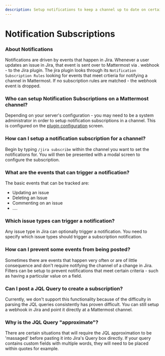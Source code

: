 ```yaml
---
description: Setup notifications to keep a channel up to date on certain events in Jira
---
```


# Notification Subscriptions

### About Notifications

Notifications are driven by events that happen in Jira.  Whenever a user updates an issue in Jira, that event is sent over to Mattermost via . webhook - to the Jira plugin.  The jira plugin looks through its `Notification Subscription Rules` looking for events that meet crtieria for notifying a channel in Mattermost.  If no subscription rules are matched - the webhook event is dropped.  

### Who can setup Notification Subscriptions on a Mattermost channel?

Depending on your server's configuration - you may need to be a system administrator in order to setup notification subscriptions in a channel.  This is configured on the [plugin configuration](../setup/configuration.md#step-2-configure-webhooks-in-jira) screen.

### How can I setup a notification subscription for a channel?

Begin by typing `/jira subscribe` within the channel you want to set the notifications for.  You will then be presented with a modal screen to configure the subscription. 

### What are the events that can trigger a notification?

The basic events that can be tracked are:

* Updating an issue
* Deleting an Issue
* Commenting on an issue
* ....

### Which issue types can trigger a notification?

Any issue type in Jira can optionally trigger a notification.  You need to specify which issue types should trigger a subscription notification.

### How can I prevent some events from being posted?

Sometimes there are events that happen very often or are of little consequence and don't require notifying the channel of a change in Jira.  Filters can be setup to prevent notifications that meet certain criteria - such as having a particular value on a field. 

### Can I post a JQL Query to create a subscription?

Currently, we don't support this functionality because of the difficulty in parsing the JQL queries consistently has proven difficult.  You can still setup a webhook in Jira and point it directly at a Mattermost channel.

### Why is the JQL Query "approximate"?

There are certain situations that will require the JQL approximation to be 'massaged' before pasting it into Jira's Query box directly.  If your query contains custom fields with multiple words, they will need to be placed within quotes for example.  





 

